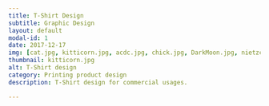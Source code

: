 ```yaml
---
title: T-Shirt Design
subtitle: Graphic Design
layout: default
modal-id: 1
date: 2017-12-17
img: [cat.jpg, kitticorn.jpg, acdc.jpg, chick.jpg, DarkMoon.jpg, nietzche.jpg, yourmom.jpg]
thumbnail: kitticorn.jpg
alt: T-Shirt design
category: Printing product design 
description: T-Shirt design for commercial usages.

---
```

